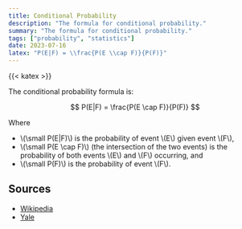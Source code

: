 ```yaml
---
title: Conditional Probability
description: "The formula for conditional probability."
summary: "The formula for conditional probability."
tags: ["probability", "statistics"]
date: 2023-07-16
latex: "P(E|F) = \\frac{P(E \\cap F)}{P(F)}"
---
```


{{< katex >}}

The conditional probability formula is:

$$ P(E|F) = \frac{P(E \cap F)}{P(F)} $$

Where

* \\(\small P(E|F)\\) is the probability of event \\(E\\) given event \\(F\\),
* \\(\small P(E \cap F)\\) (the intersection of the two events) is the probability of both events \\(E\\) and \\(F\\) occurring, and
* \\(\small P(F)\\) is the probability of event \\(F\\).

## Sources

- [Wikipedia](https://en.wikipedia.org/wiki/Conditional_probability)
- [Yale](http://www.stat.yale.edu/Courses/1997-98/101/condprob.htm)